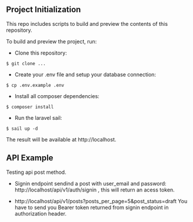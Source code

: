 ## Project Initialization

This repo includes scripts to build and preview the contents of this repository.

To build and preview the project, run:

* Clone this repository:
```
$ git clone ...
```
* Create your .env file and setup your database connection:
```
$ cp .env.example .env
```
* Install all composer dependencies:
```
$ composer install
```
* Run the laravel sail:
```
$ sail up -d
```
The result will be available at http://localhost.

## API Example

Testing api post method.

* Signin endpoint sendind a post with user_email and password: http://localhost/api/v1/auth/signin , this will return an acess token.


* http://localhost/api/v1/posts?posts_per_page=5&post_status=draft You have to send you Bearer token returned from signin endpoint in authorization header.





